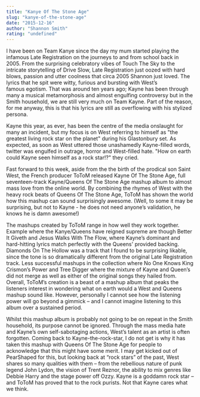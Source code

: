 ```yaml
---
title: "Kanye Of The Stone Age"
slug: "kanye-of-the-stone-age"
date: "2015-12-16"
author: "Shannon Smith"
rating: "undefined"
---
```


I have been on Team Kanye since the day my mum started playing the infamous Late Registration on the journeys to and from school back in 2005. From the surprising celebratory vibes of Touch The Sky to the intricate storytelling of Drive Slow, Late Registration just oozed with hard blows, passion and utter coolness that circa 2005 Shannon just loved. The lyrics that he spit were witty, furious and bursting with West’s famous egotism. That was around ten years ago; Kayne has been through many a musical metamorphosis and almost engulfing controversy but in the Smith household, we are still very much on Team Kayne. Part of the reason, for me anyway, this is that his lyrics are still as overflowing with his stylized persona.

Kayne this year, as ever, has been the centre of the media onslaught for many an incident, but my focus is on West referring to himself as "the greatest living rock star on the planet" during his Glastonbury set. As expected, as soon as West uttered those unashamedly Kayne-filled words, twitter was engulfed in outrage, horror and West-filled hate. "How on earth could Kayne seen himself as a rock star!?" they cried.

Fast forward to this week, aside from the the birth of the prodical son Saint West, the French producer ToToM released Kayne Of The Stone Age, full seventeen-track Kayne/Queens Of The Stone Age mashup album to almost mass love from the online world. By combining the rhymes of West with the heavy rock beats of Queens Of The Stone Age, ToToM has shown the world how this mashup can sound surprisingly awesome. (Well, to some it may be surprising, but not to Kayne - he does not need anyone’s validation, he knows he is damn awesome!)

The mashups created by ToToM range in how well they work together. Example where the Kanye/Queens have reigned supreme are though Better It Giveth and Jesus Walks With The Flow, where Kayne’s dominant and hard-hitting lyrics match perfectly with the Queens' provided backing. Diamonds On The Hollow was a track that I found to be surprising likable, since the tone is so dramatically different from the original Late Registration track. Less successful mashups in the collection where No One Knows King Crismon’s Power and Tree Digger where the mixture of Kayne and Queen’s did not merge as well as either of the original songs they hailed from. Overall, ToToM’s creation is a beast of a mashup album that peaks the listeners interest in wondering what on earth would a West and Queens mashup sound like. However, personally I cannot see how the listening power will go beyond a gimmick – and I cannot imagine listening to this album over a sustained period.

Whilst this mashup album is probably not going to be on repeat in the Smith household, its purpose cannot be ignored. Through the mass media hate and Kayne’s own self-sabotaging actions, West’s talent as an artist is often forgotten. Coming back to Kayne-the-rock-star, I do not get is why it has taken this mashup with Queens Of The Stone Age for people to acknowledge that this might have some merit. I may get kicked out of PearShaped for this, but looking back at “rock stars” of the past, West shares so many qualities with them – from the rebellious nature of punk legend John Lydon, the vision of Trent Reznor, the ability to mix genres like Debbie Harry and the stage power off Ozzy. Kayne is a goddamn rock star – and ToToM has proved that to the rock purists. Not that Kayne cares what we think.

